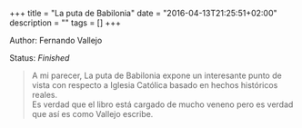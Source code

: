 +++
title = "La puta de Babilonia"
date = "2016-04-13T21:25:51+02:00"
description = ""
tags = []
+++

Author: Fernando Vallejo

Status: _Finished_

> A mi parecer, La puta de Babilonia expone un interesante punto de vista
con respecto a Iglesia Católica basado en hechos históricos reales.  
Es verdad que el libro está cargado de mucho veneno pero es verdad que así
es como Vallejo escribe.
